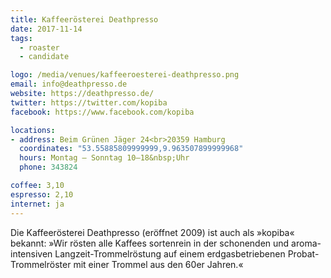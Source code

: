 ```yaml
---
title: Kaffeerösterei Deathpresso
date: 2017-11-14
tags:
  - roaster
  - candidate

logo: /media/venues/kaffeeroesterei-deathpresso.png
email: info@deathpresso.de
website: https://deathpresso.de/
twitter: https://twitter.com/kopiba
facebook: https://www.facebook.com/kopiba

locations:
- address: Beim Grünen Jäger 24<br>20359 Hamburg
  coordinates: "53.55885809999999,9.963507899999968"
  hours: Montag – Sonntag 10–18&nbsp;Uhr
  phone: 343824

coffee: 3,10
espresso: 2,10
internet: ja
---
```


Die Kaffeerösterei Deathpresso (eröffnet 2009) ist auch als »kopiba« bekannt: »Wir rösten alle Kaffees sortenrein in der schonenden und aroma-intensiven Langzeit-Trommelröstung auf einem erdgasbetriebenen Probat-Trommelröster mit einer Trommel aus den 60er Jahren.«